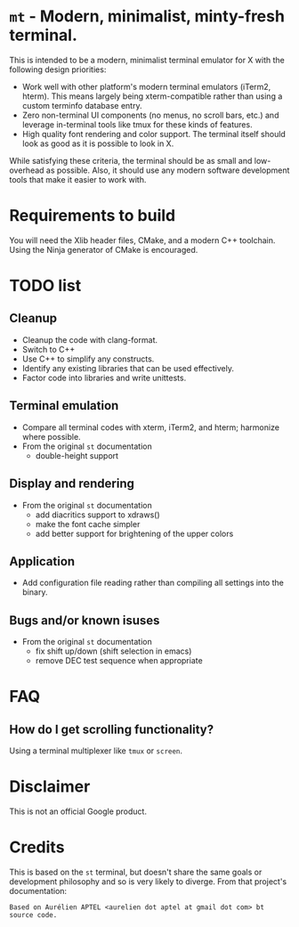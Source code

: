 # `mt` - Modern, minimalist, minty-fresh terminal.

This is intended to be a modern, minimalist terminal emulator for X with the
following design priorities:

- Work well with other platform's modern terminal emulators (iTerm2, hterm).
	This means largely being xterm-compatible rather than using a custom terminfo
	database entry.
- Zero non-terminal UI components (no menus, no scroll bars, etc.) and leverage
	in-terminal tools like tmux for these kinds of features.
- High quality font rendering and color support. The terminal itself should
	look as good as it is possible to look in X.

While satisfying these criteria, the terminal should be as small and
low-overhead as possible. Also, it should use any modern software development
tools that make it easier to work with.

# Requirements to build

You will need the Xlib header files, CMake, and a modern C++ toolchain. Using
the Ninja generator of CMake is encouraged.

# TODO list

## Cleanup

- Cleanup the code with clang-format.
- Switch to C++
- Use C++ to simplify any constructs.
- Identify any existing libraries that can be used effectively.
- Factor code into libraries and write unittests.

## Terminal emulation

- Compare all terminal codes with xterm, iTerm2, and hterm; harmonize where
	possible.
- From the original `st` documentation
	- double-height support

## Display and rendering

- From the original `st` documentation
  - add diacritics support to xdraws()
  - make the font cache simpler
  - add better support for brightening of the upper colors

## Application

- Add configuration file reading rather than compiling all settings into the
	binary.

## Bugs and/or known isuses

- From the original `st` documentation
  - fix shift up/down (shift selection in emacs)
  - remove DEC test sequence when appropriate

# FAQ

## How do I get scrolling functionality?

Using a terminal multiplexer like `tmux` or `screen`.

# Disclaimer

This is not an official Google product.

# Credits

This is based on the `st` terminal, but doesn't share the same goals or
development philosophy and so is very likely to diverge. From that project's
documentation:
  
	Based on Aurélien APTEL <aurelien dot aptel at gmail dot com> bt source code.
